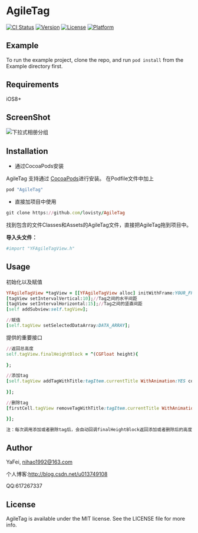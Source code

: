 # AgileTag

[![CI Status](http://img.shields.io/travis/YaFei/AgileTag.svg?style=flat)](https://travis-ci.org/YaFei/AgileTag)
[![Version](https://img.shields.io/cocoapods/v/AgileTag.svg?style=flat)](http://cocoapods.org/pods/AgileTag)
[![License](https://img.shields.io/cocoapods/l/AgileTag.svg?style=flat)](http://cocoapods.org/pods/AgileTag)
[![Platform](https://img.shields.io/cocoapods/p/AgileTag.svg?style=flat)](http://cocoapods.org/pods/AgileTag)

## Example

To run the example project, clone the repo, and run `pod install` from the Example directory first.

## Requirements
iOS8+

## ScreenShot
![下拉式相册分组](https://github.com/lovisty/AgileTag/blob/master/ScreenShot/demo.gif?raw=true)

## Installation
- 通过CocoaPods安装   

AgileTag 支持通过 [CocoaPods](http://cocoapods.org)进行安装。
在Podfile文件中加上
```ruby
pod "AgileTag"
```
- 直接加项目中使用
```ruby
git clone https://github.com/lovisty/AgileTag   
```
找到包含的文件Classes和Assets的AgileTag文件，直接把AgileTag拖到项目中。

**导入头文件：**
```ruby
#import "YFAgileTagView.h"  
```
## Usage
初始化以及赋值
```ruby
YFAgileTagView *tagView = [[YFAgileTagView alloc] initWithFrame:YOUR_FRAME];
[tagView setIntervalVertical:10];//Tag之间的水平间距
[tagView setIntervalHorizontal:15];//Tag之间的竖直间距
[self addSubview:self.tagView];

//赋值
[self.tagView setSelectedDataArray:DATA_ARRAY];
```
提供的重要接口
```ruby
//返回总高度
self.tagView.finalHeightBlock = ^(CGFloat height){
  
};

//添加tag
[self.tagView addTagWithTitle:tagItem.currentTitle WithAnimation:YES completed:^{
           
}];

//删除tag
[firstCell.tagView removeTagWithTitle:tagItem.currentTitle WithAnimation:YES completed:^{

}];

注：每次调用添加或者删除tag后，会自动回调finalHeightBlock返回添加或者删除后的高度，然后回调用completed。
```


## Author

YaFei, nihao1992@163.com </br>

个人博客:http://blog.csdn.net/u013749108 </br>

QQ:617267337 </br>

## License

AgileTag is available under the MIT license. See the LICENSE file for more info.
